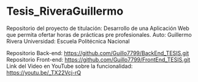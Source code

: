# Tesis_RiveraGuillermo

Repositorio del proyecto de titulación: Desarrollo de una Aplicación Web que permita ofertar horas de prácticas pre profesionales.
Auto: Guillermo Rivera
Universidad: Escuela Politécnica Nacional

Repositorio Back-end: https://github.com/Guillo7799/BackEnd_TESIS.git
Repositorio Front-end: https://github.com/Guillo7799/FrontEnd_TESIS.git
Link del Video en YouTube sobre la funcionalidad: https://youtu.be/_TX22Vcj-rQ

